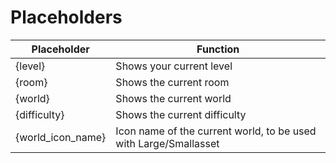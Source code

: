 # Placeholders
|Placeholder|Function|
|--|--|
|{level}|Shows your current level|
|{room}|Shows the current room|
|{world}|Shows the current world|
|{difficulty}|Shows the current difficulty|
|{world_icon_name}|Icon name of the current world, to be used with Large/Smallasset|